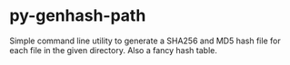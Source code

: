# py-genhash-path
 Simple command line utility to generate a SHA256 and MD5 hash file for each file in the given directory. Also a fancy hash table.
